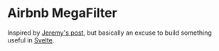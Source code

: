 # Airbnb MegaFilter

Inspired by [Jeremy's post](https://www.linkedin.com/pulse/airbnb-filter-mystery-solved-jeremy-schifeling/), but basically an excuse to build something useful in [Svelte](https://svelte.dev).
